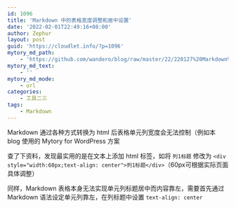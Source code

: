 ```yaml
---
id: 1096
title: 'Markdown 中的表格宽度调整和居中设置'
date: '2022-02-01T22:49:16+08:00'
author: Zephur
layout: post
guid: 'https://cloudlet.info/?p=1096'
mytory_md_path:
    - 'https://github.com/wandero/blog/raw/master/22/220127%20Markdown%20%E4%B8%AD%E7%9A%84%E8%A1%A8%E6%A0%BC%E5%AE%BD%E5%BA%A6%E8%B0%83%E6%95%B4%E5%92%8C%E5%B1%85%E4%B8%AD%E8%AE%BE%E7%BD%AE.md'
mytory_md_text:
    - ''
mytory_md_mode:
    - url
categories:
    - 工具二三
tags:
    - Markdown
---
```


Markdown 通过各种方式转换为 html 后表格单元列宽度会无法控制（例如本 blog 使用的 Mytory for WordPress 方案

查了下资料，发现最实用的是在文本上添加 html 标签，如将 `列1标题` 修改为 `<div  style="width:60px;text-align: center">列1标题</div>`（60px可根据实际页面具体调整）

同样，Markdown 表格本身无法实现单元列标题居中而内容靠左，需要首先通过 Markdown 语法设定单元列靠左，在列标题中设置 `text-align: center`